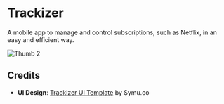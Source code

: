 # Trackizer
A mobile app to manage and control subscriptions, such as Netflix, in an easy and efficient way.

![Thumb 2](https://github.com/user-attachments/assets/625c5f76-5037-4a75-94c9-1471febe7505)

## Credits

* **UI Design**: [Trackizer UI Template](https://symu.co/freebies/templates-4/trackizer/) by Symu.co
